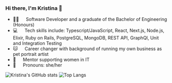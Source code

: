 ### Hi there, I'm Kristina 🖖

- 👩‍💻   Software Developer and a graduate of the Bachelor of Engineering (Honours)
- 💻   Tech skills include: Typescript/JavaScript, React, Next.js, Node.js, Elixir, Ruby on Rails, PostgreSQL, MongoDB, REST API, GraphQl, Unit and Integration Testing
- 🐱   Career changer with background of running my own business as pet portrait artist 
- 🐾   Mentor supporting women in IT
- 🎀   Pronouns: she/her

![Kristina's GitHub stats](https://github-readme-stats.vercel.app/api?username=kristinabrueva&show_icons=true&theme=jolly&count_private=true&hide=contribs)
![Top Langs](https://github-readme-stats.vercel.app/api/top-langs/?username=kristinabrueva&layout=compact&theme=jolly)
